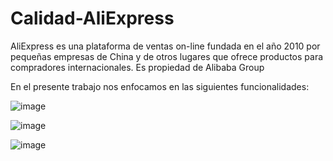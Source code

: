# Calidad-AliExpress

AliExpress es una plataforma de ventas on-line fundada en el año 2010 por pequeñas empresas de China y de otros lugares que ofrece productos para compradores internacionales. Es propiedad de Alibaba Group

En el presente trabajo nos enfocamos en las siguientes funcionalidades:


![image](https://user-images.githubusercontent.com/40558170/137569612-ebba9050-a639-4f1c-9fba-ffc642da9671.png)

![image](https://user-images.githubusercontent.com/40558170/137569705-44706bf5-2b7d-4e63-9f04-ac9c60717545.png)

![image](https://user-images.githubusercontent.com/40558170/137569715-883ea726-b5ed-48ae-828e-e5ec00c205e4.png)
